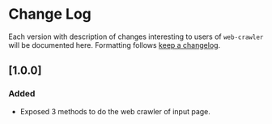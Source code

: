 # Change Log

Each version with description of changes interesting to users of `web-crawler` will be documented here.
Formatting follows [keep a changelog](http://keepachangelog.com).

## [1.0.0]

### Added

* Exposed 3 methods to do the web crawler of input page.
